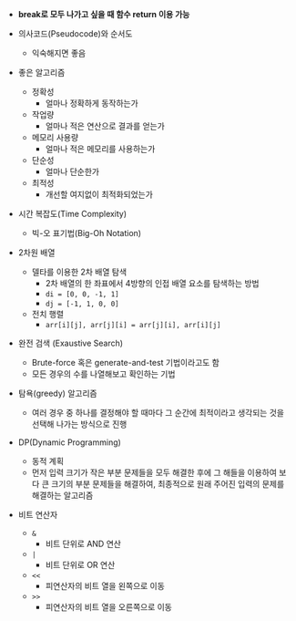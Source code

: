 - **break로 모두 나가고 싶을 때 함수 return 이용 가능**

- 의사코드(Pseudocode)와 순서도
    - 익숙해지면 좋음
- 좋은 알고리즘
    - 정확성
        - 얼마나 정확하게 동작하는가
    - 작업량
        - 얼마나 적은 연산으로 결과를 얻는가
    - 메모리 사용량
        - 얼마나 적은 메모리를 사용하는가
    - 단순성
        - 얼마나 단순한가
    - 최적성
        - 개선할 여지없이 최적화되었는가

- 시간 복잡도(Time Complexity)
    - 빅-오 표기법(Big-Oh Notation)

- 2차원 배열
    - 델타를 이용한 2차 배열 탐색
        - 2차 배열의 한 좌표에서 4방향의 인접 배열 요소를 탐색하는 방법
        - `di = [0, 0, -1, 1]`
        - `dj = [-1, 1, 0, 0]`
    - 전치 행렬
        - `arr[i][j], arr[j][i] = arr[j][i], arr[i][j]`

- 완전 검색 (Exaustive Search)
    - Brute-force 혹은 generate-and-test 기법이라고도 함
    - 모든 경우의 수를 나열해보고 확인하는 기법

- 탐욕(greedy) 알고리즘
    - 여러 경우 중 하나를 결정해야 할 때마다 그 순간에 최적이라고 생각되는 것을 선택해 나가는 방식으로 진행

- DP(Dynamic Programming)
    - 동적 계획
    - 먼저 입력 크기가 작은 부분 문제들을 모두 해결한 후에 그 해들을 이용하여 보다 큰 크기의 부분 문제들을 해결하여, 최종적으로 원래 주어진 입력의 문제를 해결하는 알고리즘

- 비트 연산자
    - `&`
        - 비트 단위로 AND 연산
    - `|`
        - 비트 단위로 OR 연산
    - `<<`
        - 피연산자의 비트 열을 왼쪽으로 이동
    - `>>`
        - 피연산자의 비트 열을 오른쪽으로 이동